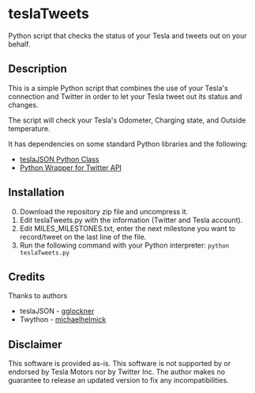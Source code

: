 # teslaTweets
Python script that checks the status of your Tesla and tweets out on your behalf.


## Description
This is a simple Python script that combines the use of your Tesla's connection and Twitter in order to let your Tesla tweet out its status and changes.

The script will check your Tesla's Odometer, Charging state, and Outside temperature.

It has dependencies on some standard Python libraries and the following:
- [teslaJSON Python Class](https://github.com/gglockner/teslajson)
- [Python Wrapper for Twitter API](https://github.com/ryanmcgrath/twython)


## Installation
0. Download the repository zip file and uncompress it.
1. Edit teslaTweets.py with the information (Twitter and Tesla account).
2. Edit MILES_MILESTONES.txt, enter the next milestone you want to record/tweet on the last line of the file.
2. Run the following command with your Python interpreter: `python teslaTweets.py`


## Credits
Thanks to authors 
- teslaJSON - [gglockner](https://github.com/gglockner/teslajson/commits?author=gglockner)
- Twython - [michaelhelmick](https://github.com/ryanmcgrath/twython/commits?author=michaelhelmick)

## Disclaimer
This software is provided as-is.  This software is not supported by or endorsed by Tesla Motors nor by Twitter Inc. The author makes no guarantee to release an updated version to fix any incompatibilities.
